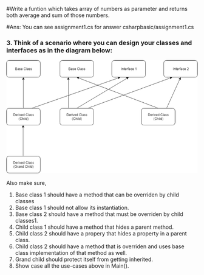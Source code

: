 #Write a funtion which takes array of numbers as parameter and returns both average and sum of those numbers.


#Ans: 
You can see assignment1.cs for answer csharpbasic/assignment1.cs

### 3. Think of a scenario where you can design your classes and interfaces as in the diagram below:
![alt text](https://github.com/binbsr/.NETClassesCotiviti/blob/master/BishnuRawal/Homework/ClassDiagram.png)

Also make sure,
1. Base class 1 should have a method that can be overriden by child classes  
1. Base class 1 should not allow its instantiation.
1. Base class 2 should have a method that must be overriden by child classes1. 
1. Child class 1 should have a method that hides a parent method.
1. Child class 2 should have a propery that hides a property in a parent class.
1. Child class 2 should have a method that is overriden and uses base class implementation of that method as well.
1. Grand child should protect itself from getting inherited.
1. Show case all the use-cases above in Main(). 